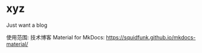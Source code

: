 # xyz

Just want a blog

使用范围: 技术博客
Material for MkDocs: https://squidfunk.github.io/mkdocs-material/